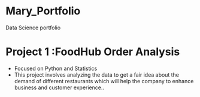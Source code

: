 # Mary_Portfolio
Data Science portfolio

# Project 1 :FoodHub Order Analysis
- Focused on Python and Statistics
- This project involves analyzing the data to get a fair idea about the demand of different restaurants which will help the company to enhance business and customer experience..
